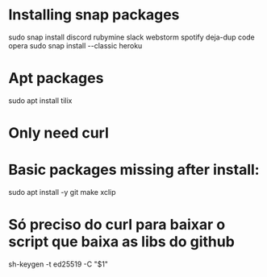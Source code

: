 # Installing snap packages
sudo snap install discord rubymine slack webstorm spotify deja-dup code opera
sudo snap install --classic heroku

# Apt packages
sudo apt install tilix

# Only need curl


# Basic packages missing after install:
 
 sudo apt install -y git make xclip
 
 
 # Só preciso do curl para baixar o script que baixa as libs do github
 
 sh-keygen -t ed25519 -C "$1" 
